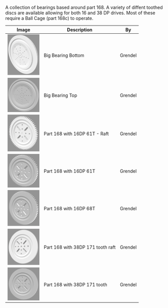 A collection of bearings based around part 168.  A variety of diffent
toothed discs are available allowing for both 16 and 38 DP drives.
Most of these require a Ball Cage (part 168c) to operate.

Image | Description | By
----- | ----------- | --
[<img src="images/big-bearing-bottom.png" width="100">](stl/big-bearing-bottom.stl) | Big Bearing Bottom | Grendel
[<img src="images/big-bearing-top.png" width="100">](stl/big-bearing-top.stl) | Big Bearing Top | Grendel
[<img src="images/part-168-with16DP-61T-raft.png" width="100">](stl/part-168-with16DP-61T-raft.stl) | Part 168 with 16DP 61T - Raft | Grendel
[<img src="images/part-168-with16DP-61T.png" width="100">](stl/part-168-with16DP-61T.stl) | Part 168 with 16DP 61T | Grendel
[<img src="images/part-168-with16DP-68T.png" width="100">](stl/part-168-with16DP-68T.stl) | Part 168 with 16DP 68T | Grendel
[<img src="images/part-168-with38DP-171-Tooth-raft.png" width="100">](stl/part-168-with38DP-171-Tooth-raft.stl) | Part 168 with 38DP 171 tooth raft | Grendel
[<img src="images/part-168-with38DP-171-Tooth.png" width="100">](stl/part-168-with38DP-171-Tooth.stl) | Part 168 with 38DP 171 tooth | Grendel
